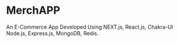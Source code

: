 # MerchAPP
An E-Commerce App Developed Using NEXT.js, React.js, Chakra-UI Node.js, Express.js, MongoDB, Redis.
